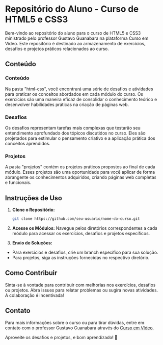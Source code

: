 # Repositório do Aluno - Curso de HTML5 e CSS3

Bem-vindo ao repositório do aluno para o curso de HTML5 e CSS3 ministrado pelo professor Gustavo Guanabara na plataforma Curso em Vídeo. Este repositório é destinado ao armazenamento de exercícios, desafios e projetos práticos relacionados ao curso.

## Conteúdo

### Conteúdo

Na pasta "html-css", você encontrará uma série de desafios e atividades para praticar os conceitos abordados em cada módulo do curso. Os exercícios são uma maneira eficaz de consolidar o conhecimento teórico e desenvolver habilidades práticas na criação de páginas web.

### Desafios

Os desafios representam tarefas mais complexas que testarão seu entendimento aprofundado dos tópicos discutidos no curso. Eles são projetados para estimular o pensamento criativo e a aplicação prática dos conceitos aprendidos.

### Projetos

A pasta "projetos" contém os projetos práticos propostos ao final de cada módulo. Esses projetos são uma oportunidade para você aplicar de forma abrangente os conhecimentos adquiridos, criando páginas web completas e funcionais.

## Instruções de Uso

1. **Clone o Repositório:**
   ```bash
   git clone https://github.com/seu-usuario/nome-do-curso.git
   ```

2. **Acesse os Módulos:**
Navegue pelos diretórios correspondentes a cada módulo para acessar os exercícios, desafios e projetos específicos.

3. **Envio de Soluções:**
- Para exercícios e desafios, crie um branch específico para sua solução.
- Para projetos, siga as instruções fornecidas no respectivo diretório.

## Como Contribuir

Sinta-se à vontade para contribuir com melhorias nos exercícios, desafios ou projetos. Abra issues para relatar problemas ou sugira novas atividades. A colaboração é incentivada!

## Contato

Para mais informações sobre o curso ou para tirar dúvidas, entre em contato com o professor Gustavo Guanabara através do [Curso em Vídeo](https://www.cursoemvideo.com/).

Aproveite os desafios e projetos, e bom aprendizado! 🚀
